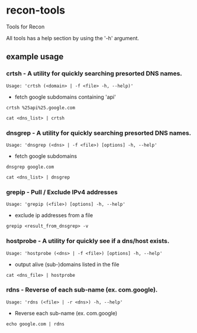 # recon-tools
Tools for Recon

All tools has a help section by using the '-h' argument.

## example usage

### crtsh - A utility for quickly searching presorted DNS names.
```Usage: 'crtsh (<domain> | -f <file> -h, --help)'```
* fetch google subdomains containing 'api'

```crtsh %25api%25.google.com```

```cat <dns_list> | crtsh```

### dnsgrep - A utility for quickly searching presorted DNS names.
```Usage: 'dnsgrep (<dns> | -f <file>) [options] -h, --help'```
* fetch google subdomains

```dnsgrep google.com```

```cat <dns_list> | dnsgrep```

### grepip - Pull / Exclude IPv4 addresses
```Usage: 'grepip (<file>) [options] -h, --help'```
* exclude ip addresses from a file

```grepip <result_from_dnsgrep> -v```

### hostprobe - A utility for quickly see if a dns/host exists.
```Usage: 'hostprobe (<dns> | -f <file>) [options] -h, --help'```
* output alive (sub-)domains listed in the file

```cat <dns_file> | hostprobe```

### rdns - Reverse of each sub-name (ex. com.google).
```Usage: 'rdns (<file> | -r <dns>) -h, --help'```
* Reverse each sub-name (ex. com.google)

```echo google.com | rdns```
